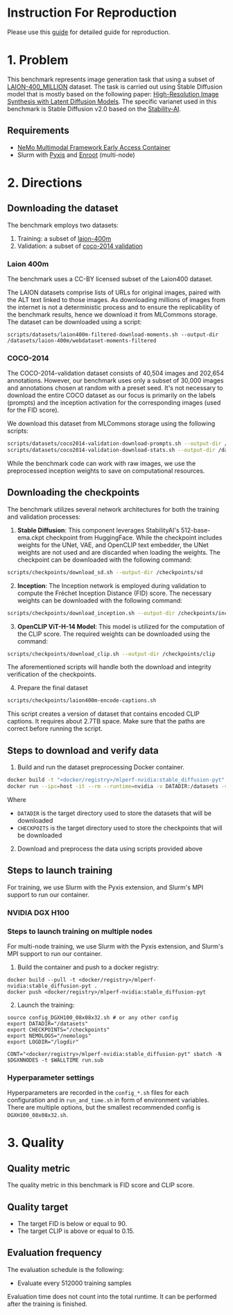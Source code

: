 # Instruction For Reproduction
Please use this [guide](./Lambda.md) for detailed guide for reproduction.


# 1. Problem

This benchmark represents image generation task that using a subset
of [LAION-400_MILLION](https://laion.ai/blog/laion-400-open-dataset/) dataset. The task is carried out using
Stable Diffusion model that is mostly based on the following
paper: [High-Resolution Image Synthesis with Latent Diffusion Models](https://arxiv.org/pdf/2112.10752.pdf).
The specific varianet used in this benchmark is Stable Diffusion v2.0 based on
the [Stability-AI](https://github.com/Stability-AI/StableDiffusion).

## Requirements

* [NeMo Multimodal Framework Early Access Container](https://developer.nvidia.com/nemo-framework-multimodal-early-access)
* Slurm with [Pyxis](https://github.com/NVIDIA/pyxis) and [Enroot](https://github.com/NVIDIA/enroot) (multi-node)

# 2. Directions

## Downloading the dataset

The benchmark employs two datasets:

1. Training: a subset of [laion-400m](https://laion.ai/blog/laion-400-open-dataset)
2. Validation: a subset of [coco-2014 validation](https://cocodataset.org/#download)

### Laion 400m

The benchmark uses a CC-BY licensed subset of the Laion400 dataset.

The LAION datasets comprise lists of URLs for original images, paired with the ALT text linked to those images. As
downloading millions of images from the internet is not a deterministic process and to ensure the replicability of the
benchmark results, hence we download it from MLCommons storage. The dataset can be downloaded using a script:

```
scripts/datasets/laion400m-filtered-download-moments.sh --output-dir /datasets/laion-400m/webdataset-moments-filtered
```

### COCO-2014

The COCO-2014-validation dataset consists of 40,504 images and 202,654 annotations. However, our benchmark uses only a
subset of 30,000 images and annotations chosen at random with a preset seed. It's not necessary to download the entire
COCO dataset as our focus is primarily on the labels (prompts) and the inception activation for the corresponding
images (used for the FID score).

We download this dataset from MLCommons storage using the following scripts:

```bash
scripts/datasets/coco2014-validation-download-prompts.sh --output-dir /datasets/coco2014
scripts/datasets/coco2014-validation-download-stats.sh --output-dir /datasets/coco2014
```

While the benchmark code can work with raw images, we use the preprocessed inception weights to save on
computational resources.

## Downloading the checkpoints

The benchmark utilizes several network architectures for both the training and validation processes:

1. **Stable Diffusion**: This component leverages StabilityAI's 512-base-ema.ckpt checkpoint from HuggingFace. While the
   checkpoint includes weights for the UNet, VAE, and OpenCLIP text embedder, the UNet weights are not used and are
   discarded when loading the weights. The checkpoint can be downloaded with the following command:

```bash
scripts/checkpoints/download_sd.sh --output-dir /checkpoints/sd
```

2. **Inception**: The Inception network is employed during validation to compute the Fréchet Inception Distance (FID)
   score. The necessary weights can be downloaded with the following command:

```bash
scripts/checkpoints/download_inception.sh --output-dir /checkpoints/inception
```

3. **OpenCLIP ViT-H-14 Model**: This model is utilized for the computation of the CLIP score. The required weights can
   be downloaded using the command:

```bash
scripts/checkpoints/download_clip.sh --output-dir /checkpoints/clip
```

The aforementioned scripts will handle both the download and integrity verification of the checkpoints.

4. Prepare the final dataset

```bash
scripts/checkpoints/laion400m-encode-captions.sh
```

This script creates a version of dataset that contains encoded CLIP captions.
It requires about 2.7TB space.
Make sure that the paths are correct before running the script.

## Steps to download and verify data

1. Build and run the dataset preprocessing Docker container.

 ```bash
 docker build -t "<docker/registry>/mlperf-nvidia:stable_diffusion-pyt"
 docker run --ipc=host -it --rm --runtime=nvidia -v DATADIR:/datasets -v CHECKPOINTS:/checkpoints "<docker/registry>/mlperf-nvidia:stable_diffusion-pyt"
 ```

Where

* `DATADIR` is the target directory used to store the datasets that will be downloaded
* `CHECKPOITS` is the target directory used to store the checkpoints that will be downloaded

2. Download and preprocess the data using scripts provided above

## Steps to launch training

For training, we use Slurm with the Pyxis extension, and Slurm's MPI support to run our container.

### NVIDIA DGX H100

### Steps to launch training on multiple nodes

For multi-node training, we use Slurm with the Pyxis extension, and Slurm's MPI
support to run our container.

1. Build the container and push to a docker registry:

```
docker build --pull -t <docker/registry>/mlperf-nvidia:stable_diffusion-pyt .
docker push <docker/registry>/mlperf-nvidia:stable_diffusion-pyt
```

2. Launch the training:

```
source config_DGXH100_08x08x32.sh # or any other config
export DATADIR="/datasets"
export CHECKPOINTS="/checkpoints"
export NEMOLOGS="/nemologs"
export LOGDIR="/logdir"

CONT="<docker/registry>/mlperf-nvidia:stable_diffusion-pyt" sbatch -N $DGXNNODES -t $WALLTIME run.sub
```

### Hyperparameter settings

Hyperparameters are recorded in the `config_*.sh` files for each configuration and in `run_and_time.sh` in form of
environment variables. There are multiple options, but the smallest recommended config is `DGXH100_08x08x32.sh`.

# 3. Quality

## Quality metric

The quality metric in this benchmark is FID score and CLIP score.

## Quality target

* The target FID is below or equal to 90.
* The target CLIP is above or equal to 0.15.

## Evaluation frequency

The evaluation schedule is the following:

- Evaluate every 512000 training samples

Evaluation time does not count into the total runtime. It can be performed after the training is finished.

